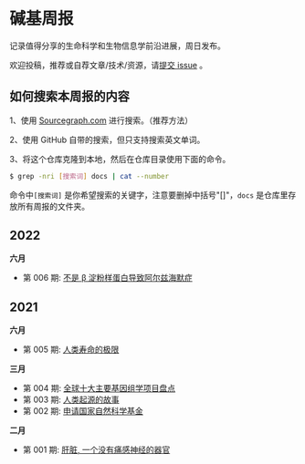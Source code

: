 # 碱基周报

记录值得分享的生命科学和生物信息学前沿进展，周日发布。

欢迎投稿，推荐或自荐文章/技术/资源，请[提交 issue](https://github.com/ShujiaHuang/bioweekly/issues) 。


## 如何搜索本周报的内容

1、使用 [Sourcegraph.com](https://sourcegraph.com/github.com/ShujiaHuang/bioweekly/) 进行搜索。（推荐方法）

2、使用 GitHub 自带的搜索，但只支持搜索英文单词。

3、将这个仓库克隆到本地，然后在仓库目录使用下面的命令。

```bash
$ grep -nri [搜索词] docs | cat --number
```

命令中`[搜索词]` 是你希望搜索的关键字，注意要删掉中括号"[]"，`docs` 是仓库里存放所有周报的文件夹。

## 2022

**六月**

- 第 006 期: [不是 β 淀粉样蛋白导致阿尔兹海默症](docs/issue-006.md)

## 2021

**六月**

- 第 005 期: [人类寿命的极限](docs/issue-005.md)

**三月**

- 第 004 期: [全球十大主要基因组学项目盘点](docs/issue-004.md)
- 第 003 期: [人类起源的故事](docs/issue-003.md)
- 第 002 期: [申请国家自然科学基金](docs/issue-002.md)

**二月**

- 第 001 期: [肝脏, 一个没有痛感神经的器官](docs/issue-001.md)

